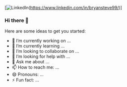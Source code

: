 [![LinkedIn](https://img.shields.io/badge/-white?style=for-the-badge&logo=LinkedIn&logoColor=blue)(https://www.linkedin.com/in/bryansteve99/)]

### Hi there 👋

Here are some ideas to get you started:

- 🔭 I’m currently working on ...
- 🌱 I’m currently learning ...
- 👯 I’m looking to collaborate on ...
- 🤔 I’m looking for help with ...
- 💬 Ask me about ...
- 📫 How to reach me: ...
- 😄 Pronouns: ...
- ⚡ Fun fact: ...
